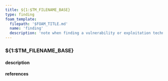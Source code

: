 ```yaml
---
title: ${1:$TM_FILENAME_BASE}
type: finding
foam_template:
  filepath: '$FOAM_TITLE.md'
  name: 'finding'
  description: 'note when finding a vulnerability or exploitation technique is so complex and deserves its own note'
---
```


### ${1:$TM_FILENAME_BASE}

#### description



#### references

